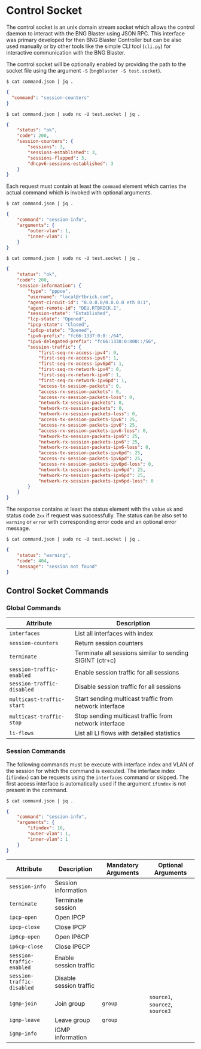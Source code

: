 # Control Socket

The control socket is an unix domain stream socket which allows the control daemon to 
interact with the BNG Blaster using JSON RPC. This interface was primary developed for
then BNG Blaster Controller but can be also used manually or by other tools like the 
simple CLI tool (`cli.py`) for interactive communication with the BNG Blaster. 

The control socket will be optionally enabled by providing the path to the socket file 
using the argument `-S` (`bngblaster -S test.socket`).

`$ cat command.json | jq .`
```json
{
  "command": "session-counters"
}
```
`$ cat command.json | sudo nc -U test.socket | jq .`
```json
{
    "status": "ok",
    "code": 200,
    "session-counters": {
        "sessions": 3,
        "sessions-established": 3,
        "sessions-flapped": 3,
        "dhcpv6-sessions-established": 3
    }
}
```

Each request must contain at least the `command` element which carries 
the actual command which is invoked with optional arguments. 

`$ cat command.json | jq .`
```json
{
    "command": "session-info",
    "arguments": {
        "outer-vlan": 1,
        "inner-vlan": 1
    }
}
```

`$ cat command.json | sudo nc -U test.socket | jq .`
```json
{
    "status": "ok",
    "code": 200,
    "session-information": {
        "type": "pppoe",
        "username": "local@rtbrick.com",
        "agent-circuit-id": "0.0.0.0/0.0.0.0 eth 0:1",
        "agent-remote-id": "DEU.RTBRICK.1",
        "session-state": "Established",
        "lcp-state": "Opened",
        "ipcp-state": "Closed",
        "ip6cp-state": "Opened",
        "ipv6-prefix": "fc66:1337:0:8::/64",
        "ipv6-delegated-prefix": "fc66:1338:0:800::/56",
        "session-traffic": {
            "first-seq-rx-access-ipv4": 0,
            "first-seq-rx-access-ipv6": 1,
            "first-seq-rx-access-ipv6pd": 1,
            "first-seq-rx-network-ipv4": 0,
            "first-seq-rx-network-ipv6": 1,
            "first-seq-rx-network-ipv6pd": 1,
            "access-tx-session-packets": 0,
            "access-rx-session-packets": 0,
            "access-rx-session-packets-loss": 0,
            "network-tx-session-packets": 0,
            "network-rx-session-packets": 0,
            "network-rx-session-packets-loss": 0,
            "access-tx-session-packets-ipv6": 25,
            "access-rx-session-packets-ipv6": 25,
            "access-rx-session-packets-ipv6-loss": 0,
            "network-tx-session-packets-ipv6": 25,
            "network-rx-session-packets-ipv6": 25,
            "network-rx-session-packets-ipv6-loss": 0,
            "access-tx-session-packets-ipv6pd": 25,
            "access-rx-session-packets-ipv6pd": 25,
            "access-rx-session-packets-ipv6pd-loss": 0,
            "network-tx-session-packets-ipv6pd": 25,
            "network-rx-session-packets-ipv6pd": 25,
            "network-rx-session-packets-ipv6pd-loss": 0
        }
    }
}
```

The response contains at least the status element with the value `ok` and status code `2xx` 
if request was successfully. The status can be also set to `warning` or
`error` with corresponding error code and an optional error message. 

`$ cat command.json | sudo nc -U test.socket | jq .`
```json
{
    "status": "warning",
    "code": 404,
    "message": "session not found"
}
```

## Control Socket Commands

### Global Commands

Attribute | Description 
--------- | -----------
`interfaces` | List all interfaces with index
`session-counters` | Return session counters
`terminate` | Terminate all sessions similar to sending SIGINT (ctr+c)
`session-traffic-enabled` | Enable session traffic for all sessions
`session-traffic-disabled` | Disable session traffic for all sessions
`multicast-traffic-start` | Start sending multicast traffic from network interface 
`multicast-traffic-stop` | Stop sending multicast traffic from network interface
`li-flows` | List all LI flows with detailed statistics

### Session Commands

The following commands must be execute with interface index and VLAN of the session
for which the command is executed. The interface index (`ifindex`) can be requests using
the `interfaces` command or skipped. The first access interface is automatically used if 
the argument `ifindex` is not present in the command. 

`$ cat command.json | jq .`
```json
{
    "command": "session-info",
    "arguments": {
        "ifindex": 10,
        "outer-vlan": 1,
        "inner-vlan": 1
    }
}
```

Attribute | Description | Mandatory Arguments | Optional Arguments
--------- | ----------- | ------------------- | ------------------ 
`session-info` | Session information | |
`terminate` | Terminate session | |
`ipcp-open`| Open IPCP | |
`ipcp-close` |Close IPCP | |
`ip6cp-open`| Open IP6CP | |
`ip6cp-close` |Close IP6CP | |
`session-traffic-enabled` | Enable session traffic | |
`session-traffic-disabled` | Disable session traffic | |
`igmp-join` | Join group | `group` | `source1`, `source2`, `source3`
`igmp-leave` | Leave group | `group` |
`igmp-info` | IGMP information | |
